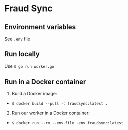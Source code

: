 # Fraud Sync

## Environment variables

See `.env` file

## Run locally

Use `$ go run worker.go`

## Run in a Docker container

1. Build a Docker image:
  - `$ docker build --pull -t fraudsync:latest .`

2. Run our worker in a Docker container:
  - `$ docker run --rm --env-file .env fraudsync:latest`
